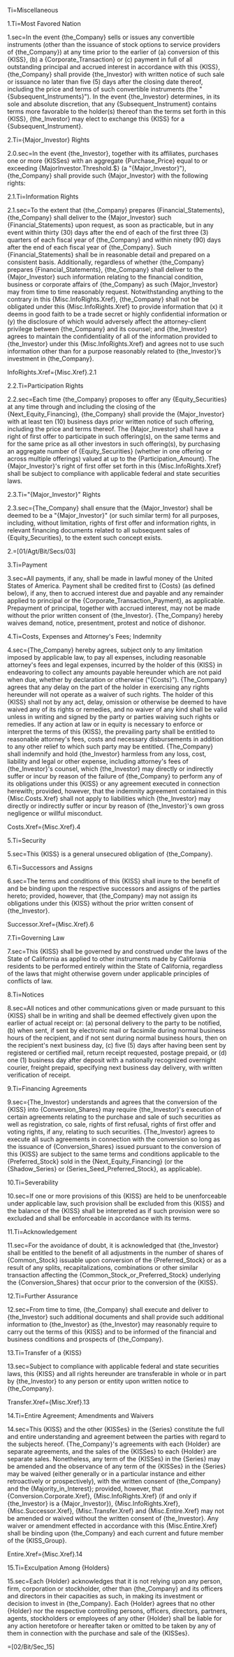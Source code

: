 Ti=Miscellaneous

1.Ti=Most Favored Nation

1.sec=In the event {the_Company} sells or issues any convertible instruments (other than the issuance of stock options to service providers of {the_Company}) at any time prior to the earlier of (a) conversion of this {KISS}, (b) a {Corporate_Transaction} or (c) payment in full of all outstanding principal and accrued interest in accordance with this {KISS}, {the_Company} shall provide {the_Investor} with written notice of such sale or issuance no later than five (5) days after the closing date thereof, including the price and terms of such convertible instruments (the "{Subsequent_Instruments}").  In the event {the_Investor} determines, in its sole and absolute discretion, that any {Subsequent_Instrument} contains terms more favorable to the holder(s) thereof than the terms set forth in this {KISS}, {the_Investor} may elect to exchange this {KISS} for a {Subsequent_Instrument}.

2.Ti={Major_Investor} Rights

2.0.sec=In the event {the_Investor}, together with its affiliates, purchases one or more {KISSes} with an aggregate {Purchase_Price} equal to or exceeding {MajorInvestor.Threshold.$} (a "{Major_Investor}"), {the_Company} shall provide such {Major_Investor} with the following rights:

2.1.Ti=Information Rights

2.1.sec=To the extent that {the_Company} prepares {Financial_Statements}, {the_Company} shall deliver to the {Major_Investor} such {Financial_Statements} upon request, as soon as practicable, but in any event within thirty (30) days after the end of each of the first three (3) quarters of each fiscal year of {the_Company} and within ninety (90) days after the end of each fiscal year of {the_Company}.  Such {Financial_Statements} shall be in reasonable detail and prepared on a consistent basis.  Additionally, regardless of whether {the_Company} prepares {Financial_Statements}, {the_Company} shall deliver to the {Major_Investor} such information relating to the financial condition, business or corporate affairs of {the_Company} as such {Major_Investor} may from time to time reasonably request.  Notwithstanding anything to the contrary in this {Misc.InfoRights.Xref}, {the_Company} shall not be obligated under this {Misc.InfoRights.Xref} to provide information that (x) it deems in good faith to be a trade secret or highly confidential information or (y) the disclosure of which would adversely affect the attorney-client privilege between {the_Company} and its counsel; and {the_Investor} agrees to maintain the confidentiality of all of the information provided to {the_Investor} under this {Misc.InfoRights.Xref} and agrees not to use such information other than for a purpose reasonably related to {the_Investor}&rsquo;s investment in {the_Company}.

InfoRights.Xref={Misc.Xref}.2.1

2.2.Ti=Participation Rights

2.2.sec=Each time {the_Company} proposes to offer any {Equity_Securities} at any time through and including the closing of the {Next_Equity_Financing}, {the_Company} shall provide the {Major_Investor} with at least ten (10) business days prior written notice of such offering, including the price and terms thereof.  The {Major_Investor} shall have a right of first offer to participate in such offering(s), on the same terms and for the same price as all other investors in such offering(s), by purchasing an aggregate number of {Equity_Securities} (whether in one offering or across multiple offerings) valued at up to the {Participation_Amount}.  The {Major_Investor}'s right of first offer set forth in this {Misc.InfoRights.Xref} shall be subject to compliance with applicable federal and state securities laws.

2.3.Ti="{Major_Investor}" Rights

2.3.sec={The_Company} shall ensure that the {Major_Investor} shall be deemed to be a "{Major_Investor}" (or such similar term) for all purposes, including, without limitation, rights of first offer and information rights, in relevant financing documents related to all subsequent sales of {Equity_Securities}, to the extent such concept exists.

2.=[01/Agt/Bit/Secs/03]
 

3.Ti=Payment

3.sec=All payments, if any, shall be made in lawful money of the United States of America.  Payment shall be credited first to {Costs} (as defined below), if any, then to accrued interest due and payable and any remainder applied to principal or the {Corporate_Transaction_Payment}, as applicable.  Prepayment of principal, together with accrued interest, may not be made without the prior written consent of {the_Investor}.  {The_Company} hereby waives demand, notice, presentment, protest and notice of dishonor.

4.Ti=Costs, Expenses and Attorney's Fees; Indemnity

4.sec={The_Company} hereby agrees, subject only to any limitation imposed by applicable law, to pay all expenses, including reasonable attorney's fees and legal expenses, incurred by the holder of this {KISS} in endeavoring to collect any amounts payable hereunder which are not paid when due, whether by declaration or otherwise ("{Costs}").  {The_Company} agrees that any delay on the part of the holder in exercising any rights hereunder will not operate as a waiver of such rights.  The holder of this {KISS} shall not by any act, delay, omission or otherwise be deemed to have waived any of its rights or remedies, and no waiver of any kind shall be valid unless in writing and signed by the party or parties waiving such rights or remedies.  If any action at law or in equity is necessary to enforce or interpret the terms of this {KISS}, the prevailing party shall be entitled to reasonable attorney's fees, costs and necessary disbursements in addition to any other relief to which such party may be entitled.  {The_Company} shall indemnify and hold {the_Investor} harmless from any loss, cost, liability and legal or other expense, including attorney's fees of {the_Investor}'s counsel, which {the_Investor} may directly or indirectly suffer or incur by reason of the failure of {the_Company} to perform any of its obligations under this {KISS} or any agreement executed in connection herewith; provided, however, that the indemnity agreement contained in this {Misc.Costs.Xref} shall not apply to liabilities which {the_Investor} may directly or indirectly suffer or incur by reason of {the_Investor}'s own gross negligence or willful misconduct.

Costs.Xref={Misc.Xref}.4

5.Ti=Security

5.sec=This {KISS} is a general unsecured obligation of {the_Company}.

6.Ti=Successors and Assigns

6.sec=The terms and conditions of this {KISS} shall inure to the benefit of and be binding upon the respective successors and assigns of the parties hereto; provided, however, that {the_Company} may not assign its obligations under this {KISS} without the prior written consent of {the_Investor}.

Successor.Xref={Misc.Xref}.6

7.Ti=Governing Law

7.sec=This {KISS} shall be governed by and construed under the laws of the State of California as applied to other instruments made by California residents to be performed entirely within the State of California, regardless of the laws that might otherwise govern under applicable principles of conflicts of law.

8.Ti=Notices

8.sec=All notices and other communications given or made pursuant to this {KISS} shall be in writing and shall be deemed effectively given upon the earlier of actual receipt or:  (a) personal delivery to the party to be notified, (b) when sent, if sent by electronic mail or facsimile during normal business hours of the recipient, and if not sent during normal business hours, then on the recipient's next business day, (c) five (5) days after having been sent by registered or certified mail, return receipt requested, postage prepaid, or (d) one (1) business day after deposit with a nationally recognized overnight courier, freight prepaid, specifying next business day delivery, with written verification of receipt.

9.Ti=Financing Agreements

9.sec={The_Investor} understands and agrees that the conversion of the {KISS} into {Conversion_Shares} may require {the_Investor}'s execution of certain agreements relating to the purchase and sale of such securities as well as registration, co sale, rights of first refusal, rights of first offer and voting rights, if any, relating to such securities.  {The_Investor} agrees to execute all such agreements in connection with the conversion so long as the issuance of {Conversion_Shares} issued pursuant to the conversion of this {KISS} are subject to the same terms and conditions applicable to the {Preferred_Stock} sold in the {Next_Equity_Financing} (or the {Shadow_Series} or {Series_Seed_Preferred_Stock}, as applicable).

10.Ti=Severability

10.sec=If one or more provisions of this {KISS} are held to be unenforceable under applicable law, such provision shall be excluded from this {KISS} and the balance of the {KISS} shall be interpreted as if such provision were so excluded and shall be enforceable in accordance with its terms.

11.Ti=Acknowledgement

11.sec=For the avoidance of doubt, it is acknowledged that {the_Investor} shall be entitled to the benefit of all adjustments in the number of shares of {Common_Stock} issuable upon conversion of the {Preferred_Stock} or as a result of any splits, recapitalizations, combinations or other similar transaction affecting the {Common_Stock_or_Preferred_Stock} underlying the {Conversion_Shares} that occur prior to the conversion of the {KISS}.

12.Ti=Further Assurance

12.sec=From time to time, {the_Company} shall execute and deliver to {the_Investor} such additional documents and shall provide such additional information to {the_Investor} as {the_Investor} may reasonably require to carry out the terms of this {KISS} and to be informed of the financial and business conditions and prospects of {the_Company}.

13.Ti=Transfer of a {KISS}

13.sec=Subject to compliance with applicable federal and state securities laws, this {KISS} and all rights hereunder are transferable in whole or in part by {the_Investor} to any person or entity upon written notice to {the_Company}.

Transfer.Xref={Misc.Xref}.13

14.Ti=Entire Agreement; Amendments and Waivers

14.sec=This {KISS} and the other {KISSes} in the {Series} constitute the full and entire understanding and agreement between the parties with regard to the subjects hereof.  {The_Company}'s agreements with each {Holder} are separate agreements, and the sales of the {KISSes} to each {Holder} are separate sales.  Nonetheless, any term of the {KISSes} in the {Series} may be amended and the observance of any term of the {KISSes} in the {Series} may be waived (either generally or in a particular instance and either retroactively or prospectively), with the written consent of {the_Company} and the {Majority_in_Interest}; provided, however, that {Conversion.Corporate.Xref}, {Misc.InfoRights.Xref} (if and only if {the_Investor} is a {Major_Investor}), {Misc.InfoRights.Xref}, {Misc.Successor.Xref}, {Misc.Transfer.Xref} and {Misc.Entire.Xref} may not be amended or waived without the written consent of {the_Investor}.  Any waiver or amendment effected in accordance with this {Misc.Entire.Xref} shall be binding upon {the_Company} and each current and future member of the {KISS_Group}.

Entire.Xref={Misc.Xref}.14

15.Ti=Exculpation Among {Holders}

15.sec=Each {Holder} acknowledges that it is not relying upon any person, firm, corporation or stockholder, other than {the_Company} and its officers and directors in their capacities as such, in making its investment or decision to invest in {the_Company}.  Each {Holder} agrees that no other {Holder} nor the respective controlling persons, officers, directors, partners, agents, stockholders or employees of any other {Holder} shall be liable for any action heretofore or hereafter taken or omitted to be taken by any of them in connection with the purchase and sale of the {KISSes}.

=[02/Bit/Sec_15]
